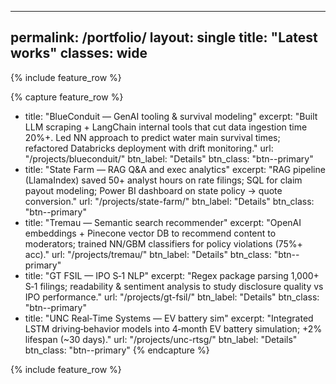 
---
permalink: /portfolio/
layout: single
title: "Latest works"
classes: wide
---

{% include feature_row %}

{% capture feature_row %}
- title: "BlueConduit — GenAI tooling & survival modeling"
  excerpt: "Built LLM scraping + LangChain internal tools that cut data ingestion time 20%+. Led NN approach to predict water main survival times; refactored Databricks deployment with drift monitoring."
  url: "/projects/blueconduit/"
  btn_label: "Details"
  btn_class: "btn--primary"
- title: "State Farm — RAG Q&A and exec analytics"
  excerpt: "RAG pipeline (LlamaIndex) saved 50+ analyst hours on rate filings; SQL for claim payout modeling; Power BI dashboard on state policy → quote conversion."
  url: "/projects/state-farm/"
  btn_label: "Details"
  btn_class: "btn--primary"
- title: "Tremau — Semantic search recommender"
  excerpt: "OpenAI embeddings + Pinecone vector DB to recommend content to moderators; trained NN/GBM classifiers for policy violations (75%+ acc)."
  url: "/projects/tremau/"
  btn_label: "Details"
  btn_class: "btn--primary"
- title: "GT FSIL — IPO S‑1 NLP"
  excerpt: "Regex package parsing 1,000+ S‑1 filings; readability & sentiment analysis to study disclosure quality vs IPO performance."
  url: "/projects/gt-fsil/"
  btn_label: "Details"
  btn_class: "btn--primary"
- title: "UNC Real‑Time Systems — EV battery sim"
  excerpt: "Integrated LSTM driving‑behavior models into 4‑month EV battery simulation; +2% lifespan (~30 days)."
  url: "/projects/unc-rtsg/"
  btn_label: "Details"
  btn_class: "btn--primary"
{% endcapture %}

{% include feature_row %}
